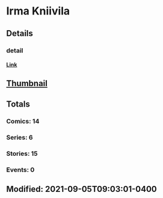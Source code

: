 # Irma  Kniivila 
## Details
### detail
#### [Link](http://marvel.com/comics/creators/13085/irma_kniivila?utm_campaign=apiRef&utm_source=225578a89fc76f3d20fbffda5d17a88d)
## [Thumbnail](http://i.annihil.us/u/prod/marvel/i/mg/b/40/image_not_available.jpg)
## Totals
### Comics: 14
### Series: 6
### Stories: 15
### Events: 0
## Modified: 2021-09-05T09:03:01-0400